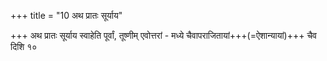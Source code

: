+++
title = "10 अथ प्रातः सूर्याय"

+++
अथ प्रातः सूर्याय स्वाहेति पूर्वां, तूष्णीम् एवोत्तरां - मध्ये चैवापराजितायां+++(=ऐशान्यायां)+++ चैव दिशि १०